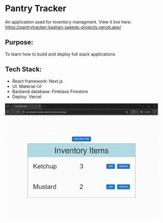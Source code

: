 # Pantry Tracker
An application used for inventory managment.
View it live here: https://pantrytracker-kashan-saeeds-projects.vercel.app/

## Purpose:
To learn how to build and deploy full stack applications

## Tech Stack:
- React framework: Next.js
- UI: Material-UI
- Backend database: Firebase Firestore
- Deploy: Vercel

![preview](./preview_images/preview.gif)